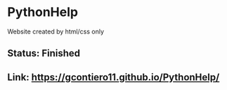 # PythonHelp
Website created by html/css only
## Status: Finished
## Link: https://gcontiero11.github.io/PythonHelp/

